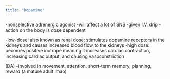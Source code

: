 ```yaml
---
title: "Dopamine"
---
```

-nonselective adrenergic agonist
-will affect a lot of SNS
-given I.V. drip
-action on the body is dose dependent

-low-dose: also known as renal dose; stimulates dopamine receptors in the kidneys and causes increased blood flow to the kidneys
-high dose: becomes positive inotrope meaning it increases cardiac contraction, increasing cardiac output, and causing vasoconstriction

(DA)
-involved in movement, attention, short-term memory, planning, reward (a mature adult lmao)

